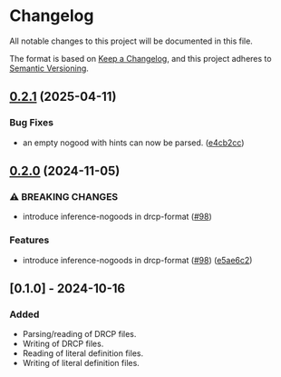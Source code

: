 # Changelog

All notable changes to this project will be documented in this file.

The format is based on [Keep a Changelog](https://keepachangelog.com/en/1.1.0/),
and this project adheres to [Semantic Versioning](https://semver.org/spec/v2.0.0.html).

## [0.2.1](https://github.com/consol-lab/pumpkin/compare/drcp-format-v0.2.0...drcp-format-v0.2.1) (2025-04-11)


### Bug Fixes

* an empty nogood with hints can now be parsed. ([e4cb2cc](https://github.com/consol-lab/pumpkin/commit/e4cb2ccef1aa821e7dae6e162b53fba4682aeca2))

## [0.2.0](https://github.com/ConSol-Lab/Pumpkin/compare/drcp-format-v0.1.0...drcp-format-v0.2.0) (2024-11-05)


### ⚠ BREAKING CHANGES

* introduce inference-nogoods in drcp-format ([#98](https://github.com/ConSol-Lab/Pumpkin/issues/98))

### Features

* introduce inference-nogoods in drcp-format ([#98](https://github.com/ConSol-Lab/Pumpkin/issues/98)) ([e5ae6c2](https://github.com/ConSol-Lab/Pumpkin/commit/e5ae6c25ac6d9e5407d3b1ed963c20ef25e88d18))

## [0.1.0] - 2024-10-16

### Added

- Parsing/reading of DRCP files.
- Writing of DRCP files.
- Reading of literal definition files.
- Writing of literal definition files.
